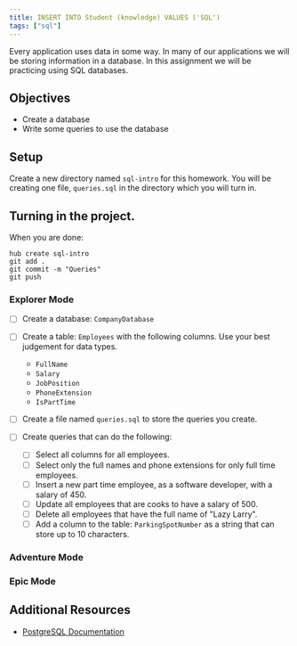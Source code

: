 ```yaml
---
title: INSERT INTO Student (knowledge) VALUES ('SQL')
tags: ["sql"]
---
```


Every application uses data in some way. In many of our applications we will be
storing information in a database. In this assignment we will be practicing
using SQL databases.

## Objectives

- Create a database
- Write some queries to use the database

## Setup

Create a new directory named `sql-intro` for this homework. You will be creating
one file, `queries.sql` in the directory which you will turn in.

## Turning in the project.

When you are done:

```shell
hub create sql-intro
git add .
git commit -m "Queries"
git push
```

### Explorer Mode

- [ ] Create a database: `CompanyDatabase`
- [ ] Create a table: `Employees` with the following columns. Use your best
      judgement for data types.

  - `FullName`
  - `Salary`
  - `JobPosition`
  - `PhoneExtension`
  - `IsPartTime`

- [ ] Create a file named `queries.sql` to store the queries you create.
- [ ] Create queries that can do the following:

  - [ ] Select all columns for all employees.
  - [ ] Select only the full names and phone extensions for only full time
        employees.
  - [ ] Insert a new part time employee, as a software developer, with a salary
        of 450.
  - [ ] Update all employees that are cooks to have a salary of 500.
  - [ ] Delete all employees that have the full name of "Lazy Larry".
  - [ ] Add a column to the table: `ParkingSpotNumber` as a string that can
        store up to 10 characters.

### Adventure Mode

### Epic Mode

## Additional Resources

- [PostgreSQL Documentation](https://www.postgresql.org/docs/)
